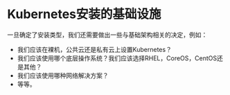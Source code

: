 # Kubernetes安装的基础设施

一旦确定了安装类型，我们还需要做出一些与基础架构相关的决定，例如：

* 我们应该在裸机，公共云还是私有云上设置Kubernetes？
* 我们应该使用哪个底层操作系统？我们应该选择RHEL，CoreOS，CentOS还是其他？
* 我们应该使用哪种网络解决方案？
* 等等。

